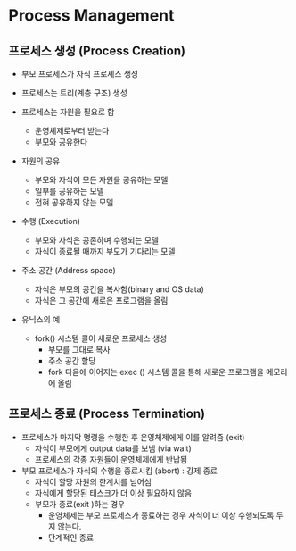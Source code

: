 # Process Management

## 프로세스 생성 (Process Creation)

- 부모 프로세스가 자식 프로세스 생성

- 프로세스는 트리(계층 구조) 생성
- 프로세스는 자원을 필요로 함
  - 운영체제로부터 받는다
  - 부모와 공유한다
- 자원의 공유
  - 부모와 자식이 모든 자원을 공유하는 모델
  - 일부를 공유하는 모델
  - 전혀 공유하지 않는 모델
- 수행 (Execution)
  - 부모와 자식은 공존하며 수행되는 모델
  - 자식이 종료될 때까지 부모가 기다리는 모델
- 주소 공간 (Address space)
  - 자식은 부모의 공간을 복사함(binary and OS data)
  - 자식은 그 공간에 새로은 프로그램을 올림
- 유닉스의 예
  - fork()  시스템 콜이 새로운 프로세스 생성
    - 부모를 그대로 복사
    - 주소 공간 할당
    - fork 다음에 이어지는 exec () 시스템 콜을 통해 새로운 프로그램을 메모리에 올림



## 프로세스 종료 (Process Termination)

- 프로세스가 마지막 명령을 수행한 후 운영체제에게 이를 알려줌 (exit)
  - 자식이 부모에게 output data를 보냄 (via wait)
  - 프로세스의 각종 자원들이 운영체제에게 반납됨
- 부모 프로세스가 자식의 수행을 종료시킴 (abort) : 강제 종료
  - 자식이 할당 자원의 한계치를 넘어섬
  - 자식에게 할당된 태스크가 더 이상 필요하지 않음
  - 부모가 종료(exit )하는 경우
    - 운영체제는 부모 프로세스가 종료하는 경우 자식이 더 이상 수행되도록 두지 않는다. 
    - 단계적인 종료